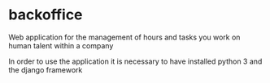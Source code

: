 # backoffice
 Web application for the management of hours and tasks you work on human talent within a company

In order to use the application it is necessary to have installed python 3 and the django framework
